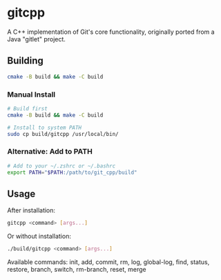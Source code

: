 # gitcpp

A C++ implementation of Git's core functionality, originally ported from a Java "gitlet" project.

## Building

```bash
cmake -B build && make -C build
```

### Manual Install

```bash
# Build first
cmake -B build && make -C build

# Install to system PATH
sudo cp build/gitcpp /usr/local/bin/
```

### Alternative: Add to PATH

```bash
# Add to your ~/.zshrc or ~/.bashrc
export PATH="$PATH:/path/to/git_cpp/build"
```

## Usage

After installation:

```bash
gitcpp <command> [args...]
```

Or without installation:

```bash
./build/gitcpp <command> [args...]
```

Available commands: init, add, commit, rm, log, global-log, find, status, restore, branch, switch, rm-branch, reset, merge
